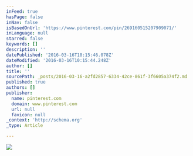 ```yaml
---
inFeed: true
hasPage: false
inNav: false
isBasedOnUrl: 'https://www.pinterest.com/pin/269160515207909071/'
inLanguage: null
starred: false
keywords: []
description: ''
datePublished: '2016-03-16T10:15:46.078Z'
dateModified: '2016-03-16T10:15:44.248Z'
author: []
title: ''
sourcePath: _posts/2016-03-16-a2fd2857-6334-42ce-861f-3f6605a374f2.md
published: true
authors: []
publisher:
  name: pinterest.com
  domain: www.pinterest.com
  url: null
  favicon: null
_context: 'http://schema.org'
_type: Article

---
```

![](https://s-media-cache-ak0.pinimg.com/564x/86/c8/e9/86c8e956a3cb9b933b347783a138df52.jpg)